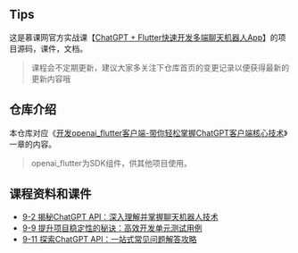 ## Tips
这是慕课网官方实战课【[ChatGPT + Flutter快速开发多端聊天机器人App](https://coding.imooc.com/class/672.html)】的项目源码，课件，文档。

>课程会不定期更新，建议大家多关注下仓库首页的变更记录以便获得最新的更新内容哦

## 仓库介绍
本仓库对应《[开发openai_flutter客户端-带你轻松掌握ChatGPT客户端核心技术](https://coding.imooc.com/class/672.html)》一章的内容。

>openai_flutter为SDK组件，供其他项目使用。

## 课程资料和课件

- [9-2 揭秘ChatGPT API：深入理解并掌握聊天机器人技术](https://coding.imooc.com/lesson/672.html#mid=67510)
- [9-9 提升项目稳定性的秘诀：高效开发单元测试用例](https://coding.imooc.com/lesson/672.html#mid=67512)
- [9-11 探索ChatGPT API：一站式常见问题解答攻略](https://coding.imooc.com/lesson/672.html#mid=67513)